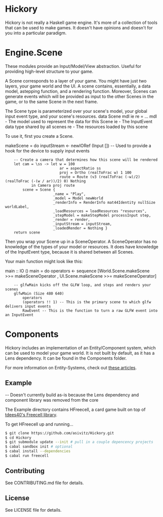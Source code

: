 # Hickory

Hickory is not really a Haskell game engine. It's more of a collection of tools that can be used to make games. It doesn't have opinions and doesn't for you into a particular paradigm.

Engine.Scene
============
These modules provide an Input/Model/View abstraction. Useful for providing high-level structure to your game.

A Scene corresponds to a layer of your game. You might have just two layers, your game world and the UI. A scene contains, essentially, a data model, astepping function, and a rendering function. Moreover, Scenes can generate events which will be provided as input to the other Scenes in the game, or to the same Scene in the next frame.

The Scene type is parameterized over your scene's model, your global input event type, and your scene's resources.
data Scene mdl ie re = ...
mdl - The model used to represent the data for this Scene
ie - The InputEvent data type shared by all scenes
re - The resources loaded by this scene

To use it, first you create a Scene.

makeScene = do
        inputStream <- newIORef (Input []) -- Used to provide a hook for the device to supply input events

        -- Create a camera that determines how this scene will be rendered
        let cam = \ss -> let w = 100
                             ar = aspectRatio ss
                             proj = Ortho (realToFrac w) 1 100
                             route = Route (v3 (realToFrac (-w)/2) (realToFrac (-(w / ar))/2) 0) Nothing
                in Camera proj route
            scene = Scene {
                          _name = "Play",
                          _model = Model newWorld
                          _renderInfo = RenderInfo mat44Identity nullSize worldLabel,
                          _loadResources = loadResources "resources",
                          _stepModel = makeStepModel processInput step,
                          _render = render,
                          _inputStream = inputStream,
                          _loadedRender = Nothing }
        return scene

Then you wrap your Scene up in a SceneOperator. A SceneOperator has no knowledge of the types of your model or resources. It does have knowledge of the InputEvent type, because it is shared between all Scenes.

Your main function might look like this:

main :: IO ()
main = do
        operators <- sequence [World.Scene.makeScene >>= makeSceneOperator
                              , UI.Scene.makeScene >>= makeSceneOperator]
         
        -- glfwMain kicks off the GLFW loop, and steps and renders your scenes
        glfwMain (Size 480 640)
            operators
            (operators !! 1) -- This is the primary scene to which glfw delivers input events
            RawEvent -- This is the function to turn a raw GLFW event into an InputEvent

Components
==========
Hickory includes an implementation of an Entity/Component system, which can be used to model your game world. It is not built by default, as it has a Lens dependency. It can be found in the Components folder.

For more information on Entity-Systems, check out [these articles](http://entity-systems.wikidot.com/).

## Example

-- Doesn't currently build as-is because the Lens dependency and component library was removed from the core

The Example directory contains HFreecell, a card game built on top of [tdees40's Freecell library](https://github.com/tdees40/Freecell).

To get HFreecell up and running...
```Bash
$ git clone https://github.com/asivitz/Hickory.git
$ cd Hickory
$ git submodule update --init # pull in a couple depencency projects
$ cabal sandbox init # optional
$ cabal install --dependencies
$ cabal run freecell
```

## Contributing

See CONTRIBUTING.md file for details.

## License

See LICENSE file for details.
